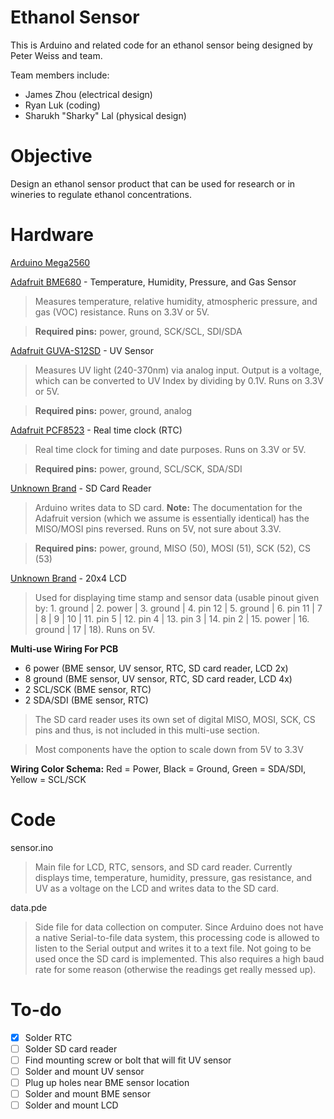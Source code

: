 # Ethanol Sensor

This is Arduino and related code for an ethanol sensor being designed by Peter Weiss and team.

Team members include: 
- James Zhou (electrical design)
- Ryan Luk (coding)
- Sharukh "Sharky" Lal (physical design)

# Objective

Design an ethanol sensor product that can be used for research or in wineries to regulate ethanol concentrations.

# Hardware

[Arduino Mega2560](https://www.adafruit.com/product/191)

[Adafruit BME680](https://www.adafruit.com/product/3660) - Temperature, Humidity, Pressure, and Gas Sensor
> Measures temperature, relative humidity, atmospheric pressure, and gas (VOC) resistance. Runs on 3.3V or 5V.

> **Required pins:** power, ground, SCK/SCL, SDI/SDA

[Adafruit GUVA-S12SD](https://www.adafruit.com/product/1918) - UV Sensor
> Measures UV light (240-370nm) via analog input. Output is a voltage, which can be converted to UV Index by dividing by 0.1V. Runs on 3.3V or 5V.

> **Required pins:** power, ground, analog

[Adafruit PCF8523](https://www.adafruit.com/product/3295) - Real time clock (RTC)
> Real time clock for timing and date purposes. Runs on 3.3V or 5V.

> **Required pins:** power, ground, SCL/SCK, SDA/SDI

[Unknown Brand](https://www.dx.com/p/sd-tf-card-adapter-module-for-arduino-3-3v-5v-compatible-multi-functional-reading-writing-module-2044018.html#.XlROd2hKjb0) - SD Card Reader
> Arduino writes data to SD card. **Note:** The documentation for the Adafruit version (which we assume is essentially identical) has the MISO/MOSI pins reversed. Runs on 5V, not sure about 3.3V.

> **Required pins:** power, ground, MISO (50), MOSI (51), SCK (52), CS (53)

[Unknown Brand](https://www.pololu.com/product/1219/specs) - 20x4 LCD
> Used for displaying time stamp and sensor data (usable pinout given by: 1. ground | 2. power | 3. ground | 4. pin 12 | 5. ground | 6. pin 11 | 7 | 8 | 9 | 10 | 11. pin 5 | 12. pin 4 | 13. pin 3 | 14. pin 2 | 15. power | 16. ground | 17 | 18). Runs on 5V. 

**Multi-use Wiring For PCB**
- 6 power (BME sensor, UV sensor, RTC, SD card reader, LCD 2x)
- 8 ground (BME sensor, UV sensor, RTC, SD card reader, LCD 4x)
- 2 SCL/SCK (BME sensor, RTC)
- 2 SDA/SDI (BME sensor, RTC)

> The SD card reader uses its own set of digital MISO, MOSI, SCK, CS pins and thus, is not included in this multi-use section.

> Most components have the option to scale down from 5V to 3.3V

**Wiring Color Schema:** Red = Power, Black = Ground, Green = SDA/SDI, Yellow = SCL/SCK

# Code

sensor.ino
> Main file for LCD, RTC, sensors, and SD card reader. Currently displays time, temperature, humidity, pressure, gas resistance, and UV as a voltage on the LCD and writes data to the SD card.

data.pde
> Side file for data collection on computer. Since Arduino does not have a native Serial-to-file data system, this processing code is allowed to listen to the Serial output and writes it to a text file. Not going to be used once the SD card is implemented. This also requires a high baud rate for some reason (otherwise the readings get really messed up).

# To-do

- [x] Solder RTC
- [ ] Solder SD card reader
- [ ] Find mounting screw or bolt that will fit UV sensor
- [ ] Solder and mount UV sensor
- [ ] Plug up holes near BME sensor location
- [ ] Solder and mount BME sensor
- [ ] Solder and mount LCD
